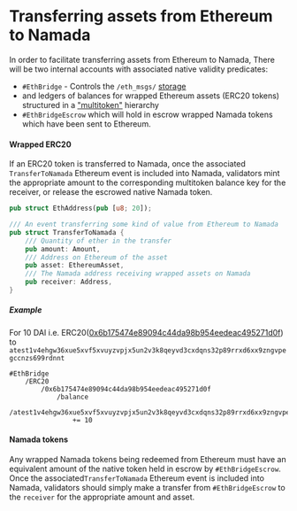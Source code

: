 # Transferring assets from Ethereum to Namada

In order to facilitate transferring assets from Ethereum to Namada, There 
 will be two internal accounts with associated native validity predicates:

- `#EthBridge` - Controls the `/eth_msgs/` [storage](ethereum_events_attestation.md#storage)
- and ledgers of balances
  for wrapped Ethereum assets (ERC20 tokens) structured in a
  ["multitoken"](https://github.com/anoma/namada/issues/1102) hierarchy
- `#EthBridgeEscrow` which will hold in escrow wrapped Namada tokens which have
  been sent to Ethereum.

#### Wrapped ERC20

If an ERC20 token is transferred to Namada, once the associated 
`TransferToNamada` Ethereum event is included into Namada, validators mint 
the appropriate amount to the corresponding  multitoken balance key for 
the receiver, or release the escrowed native Namada token.

```rust
pub struct EthAddress(pub [u8; 20]);

/// An event transferring some kind of value from Ethereum to Namada
pub struct TransferToNamada {
    /// Quantity of ether in the transfer
    pub amount: Amount,
    /// Address on Ethereum of the asset
    pub asset: EthereumAsset,
    /// The Namada address receiving wrapped assets on Namada
    pub receiver: Address,
}
```

##### Example

For 10 DAI i.e. ERC20([0x6b175474e89094c44da98b954eedeac495271d0f](https://etherscan.io/token/0x6b175474e89094c44da98b954eedeac495271d0f)) to `atest1v4ehgw36xue5xvf5xvuyzvpjx5un2v3k8qeyvd3cxdqns32p89rrxd6xx9zngvpegccnzs699rdnnt`
```
#EthBridge
    /ERC20
        /0x6b175474e89094c44da98b954eedeac495271d0f
            /balance
                /atest1v4ehgw36xue5xvf5xvuyzvpjx5un2v3k8qeyvd3cxdqns32p89rrxd6xx9zngvpegccnzs699rdnnt 
                += 10
```

#### Namada tokens

Any wrapped Namada tokens being redeemed from Ethereum must have an 
equivalent amount of the native token held in escrow by `#EthBridgeEscrow`.
Once the associated`TransferToNamada` Ethereum event is included into 
Namada, validators should simply make a transfer from `#EthBridgeEscrow` to 
the `receiver` for the appropriate amount and asset.
